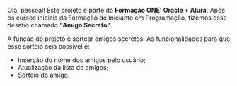 Olá, pessoal! Este projeto é parte da **Formação ONE: Oracle + Alura**. Após os cursos iniciais da Formação de Iniciante em Programação, fizemos esse desafio chamado **"Amigo Secreto"**.

A função do projeto é sortear amigos secretos. 
As funcionalidades para que esse sorteio seja possível é: 
- Inserção do nome dos amigos pelo usuário;
- Atualização da lista de amigos;
- Sorteio do amigo. 
